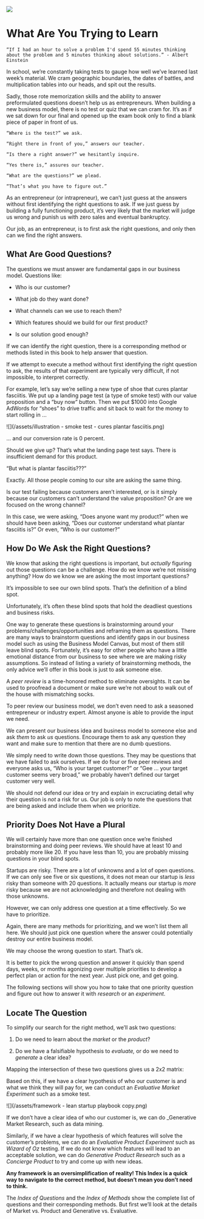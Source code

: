 ![](/assets/illustration-DetailBuyer04-shaded.png)

# What Are You Trying to Learn

```
“If I had an hour to solve a problem I'd spend 55 minutes thinking about the problem and 5 minutes thinking about solutions.” - Albert Einstein
```

In school, we’re constantly taking tests to gauge how well we’ve learned last week’s material. We cram geographic boundaries, the dates of battles, and multiplication tables into our heads, and spit out the results.

Sadly, those rote memorization skills and the ability to answer preformulated questions doesn’t help us as entrepreneurs. When building a new business model, there is no test or quiz that we can cram for. It’s as if we sat down for our final and opened up the exam book only to find a blank piece of paper in front of us.

```
“Where is the test?” we ask.

“Right there in front of you,” answers our teacher.

“Is there a right answer?” we hesitantly inquire.

“Yes there is,” assures our teacher.

“What are the questions?” we plead.

“That’s what you have to figure out.”
```

As an entrepreneur \(or intrapreneur\), we can’t just guess at the answers without first identifying the right questions to ask. If we just guess by building a fully functioning product, it’s very likely that the market will judge us wrong and punish us with zero sales and eventual bankruptcy.

Our job, as an entrepreneur, is to first ask the right questions, and only then can we find the right answers.

## What Are Good Questions?

The questions we must answer are fundamental gaps in our business model. Questions like:

* Who is our customer?

* What job do they want done?

* What channels can we use to reach them?

* Which features should we build for our first product?

* Is our solution good enough?

If we can identify the right question, there is a corresponding method or methods listed in this book to help answer that question.

If we attempt to execute a method without first identifying the right question to ask, the results of that experiment are typically very difficult, if not impossible, to interpret correctly.

For example, let’s say we’re selling a new type of shoe that cures plantar fasciitis. We put up a landing page test \(a type of smoke test\) with our value proposition and a “buy now” button. Then we put $1000 into Google AdWords for “shoes” to drive traffic and sit back to wait for the money to start rolling in …

![](/assets/illustration - smoke test - cures plantar fasciitis.png)

... and our conversion rate is 0 percent.

Should we give up? That’s what the landing page test says. There is insufficient demand for this product.

“But what is plantar fasciitis???”

Exactly. All those people coming to our site are asking the same thing.

Is our test failing because customers aren’t interested, or is it simply because our customers can’t understand the value proposition? Or are we focused on the wrong channel?

In this case, we were asking, “Does anyone want my product?” when we should have been asking, “Does our customer understand what plantar fasciitis is?” Or even, “Who is our customer?”

## **How Do We Ask the Right Questions?**

We know that asking the right questions is important, but _actually_ figuring out those questions can be a challenge. How do we know we’re not missing anything? How do we know we are asking the most important questions?

It’s impossible to see our own blind spots. That’s the definition of a blind spot.

Unfortunately, it’s often these blind spots that hold the deadliest questions and business risks.

One way to generate these questions is brainstorming around your problems/challenges/opportunities and reframing them as questions. There are many ways to brainstorm questions and identify gaps in our business model such as using the Business Model Canvas, but most of them still leave blind spots. Fortunately, it’s easy for other people who have a little emotional distance from our business to see where we are making risky assumptions. So instead of listing a variety of brainstorming methods, the only advice we’ll offer in this book is just to ask someone else.

A _peer review_ is a time-honored method to eliminate oversights. It can be used to proofread a document or make sure we’re not about to walk out of the house with mismatching socks.

To peer review our business model, we don’t even need to ask a seasoned entrepreneur or industry expert. Almost anyone is able to provide the input we need.

We can present our business idea and business model to someone else and ask _them_ to ask _us_ questions. Encourage them to ask any question they want and make sure to mention that there are no dumb questions.

We simply need to write down those questions. They may be questions that we have failed to ask ourselves. If we do four or five peer reviews and everyone asks us, “Who is your target customer?” or “Gee … your target customer seems very broad,” we probably haven’t defined our target customer very well.

We should not defend our idea or try and explain in excruciating detail why their question is _not_ a risk for us. Our job is only to note the questions that are being asked and include them when we prioritize.

## Priority Does Not Have a Plural

We will certainly have more than one question once we’re finished brainstorming and doing peer reviews. We should have at least 10 and probably more like 20. If you have less than 10, you are probably missing questions in your blind spots.

Startups are risky. There are a lot of unknowns and a lot of open questions. If we can only see five or six questions, it does not mean our startup is _less_ risky than someone with 20 questions. It actually means our startup is _more_ risky because we are not acknowledging and therefore not dealing with those unknowns.

However, we can only address one question at a time effectively. So we have to prioritize.

Again, there are many methods for prioritizing, and we won’t list them all here. We should just pick one question where the answer could potentially destroy our entire business model.

We may choose the wrong question to start. That’s ok.

It is better to pick the wrong question and answer it quickly than spend days, weeks, or months agonizing over multiple priorities to develop a perfect plan or action for the next year. Just pick one, and get going.

The following sections will show you how to take that one priority question and figure out how to answer it with _research_ or an _experiment_.

## Locate The Question

To simplify our search for the right method, we’ll ask two questions:

1. Do we need to learn about the _market_ or the _product_?

2. Do we have a falsifiable hypothesis to _evaluate,_ or do we need to _generate_ a clear idea?

Mapping the intersection of these two questions gives us a 2x2 matrix:

Based on this, if we have a clear hypothesis of who our customer is and what we think they will pay for, we can conduct an _Evaluative Market Experiment_ such as a smoke test.

![](/assets/framework - lean startup playbook copy.png)

If we don’t have a clear idea of who our customer is, we can do \_Generative Market Research, such as data mining.

Similarly, if we have a clear hypothesis of which features will solve the customer’s problems, we can do an _Evaluative Product Experiment_ such as _Wizard of Oz_ testing. If we do not know which features will lead to an acceptable solution, we can do _Generative Product Research_ such as a _Concierge Product_ to try and come up with new ideas.

**Any framework is an oversimplification of reality! This Index is a quick way to navigate to the correct method, but doesn’t mean you don’t need to think.**

The _Index of Questions_ and the _Index of Methods_ show the complete list of questions and their corresponding methods. But first we’ll look at the details of Market vs. Product and Generative vs. Evaluative.


